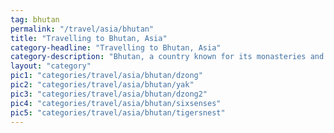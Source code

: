 ```yaml
---
tag: bhutan
permalink: "/travel/asia/bhutan"
title: "Travelling to Bhutan, Asia"
category-headline: "Travelling to Bhutan, Asia"
category-description: "Bhutan, a country known for its monasteries and fortresses."
layout: "category"
pic1: "categories/travel/asia/bhutan/dzong"
pic2: "categories/travel/asia/bhutan/yak"
pic3: "categories/travel/asia/bhutan/dzong2"
pic4: "categories/travel/asia/bhutan/sixsenses"
pic5: "categories/travel/asia/bhutan/tigersnest"
---
```

